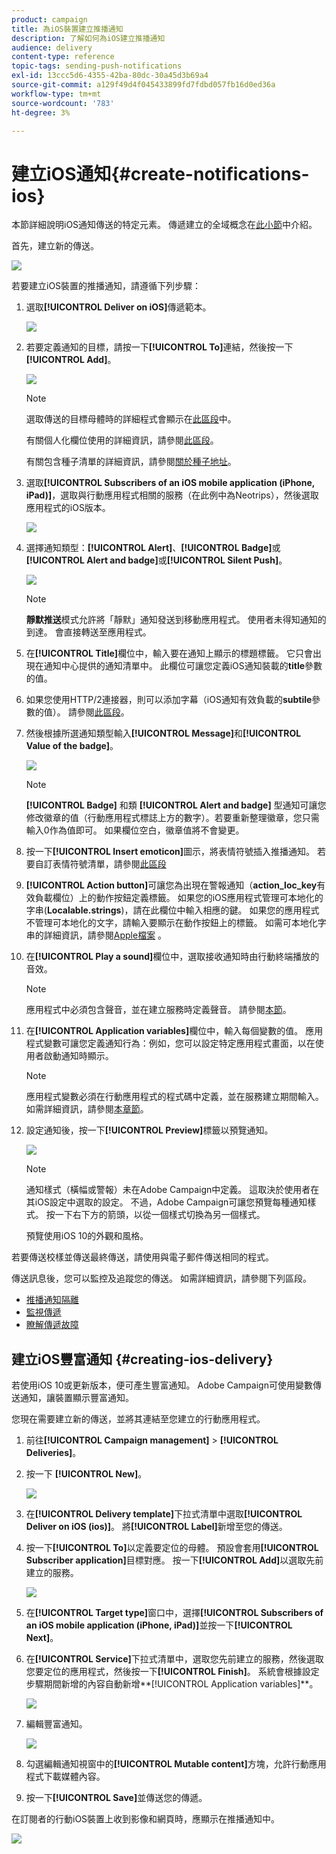 ```yaml
---
product: campaign
title: 為iOS裝置建立推播通知
description: 了解如何為iOS建立推播通知
audience: delivery
content-type: reference
topic-tags: sending-push-notifications
exl-id: 13ccc5d6-4355-42ba-80dc-30a45d3b69a4
source-git-commit: a129f49d4f045433899fd7fdbd057fb16d0ed36a
workflow-type: tm+mt
source-wordcount: '783'
ht-degree: 3%

---
```


# 建立iOS通知{#create-notifications-ios}

本節詳細說明iOS通知傳送的特定元素。 傳遞建立的全域概念在[此小節](steps-about-delivery-creation-steps.md)中介紹。

首先，建立新的傳送。

![](assets/nmac_delivery_1.png)

若要建立iOS裝置的推播通知，請遵循下列步驟：

1. 選取&#x200B;**[!UICONTROL Deliver on iOS]**&#x200B;傳遞範本。

   ![](assets/nmac_delivery_ios_1.png)

1. 若要定義通知的目標，請按一下&#x200B;**[!UICONTROL To]**&#x200B;連結，然後按一下&#x200B;**[!UICONTROL Add]**。

   ![](assets/nmac_delivery_ios_2.png)

   >[!NOTE]
   >
   >選取傳送的目標母體時的詳細程式會顯示在[此區段](steps-defining-the-target-population.md)中。
   >
   >有關個人化欄位使用的詳細資訊，請參閱[此區段](about-personalization.md)。
   >
   >有關包含種子清單的詳細資訊，請參閱[關於種子地址](about-seed-addresses.md)。

1. 選取&#x200B;**[!UICONTROL Subscribers of an iOS mobile application (iPhone, iPad)]**，選取與行動應用程式相關的服務（在此例中為Neotrips），然後選取應用程式的iOS版本。

   ![](assets/nmac_delivery_ios_3.png)

1. 選擇通知類型：**[!UICONTROL Alert]**、**[!UICONTROL Badge]**&#x200B;或&#x200B;**[!UICONTROL Alert and badge]**&#x200B;或&#x200B;**[!UICONTROL Silent Push]**。

   ![](assets/nmac_delivery_ios_4.png)

   >[!NOTE]
   >
   >**靜默推送**&#x200B;模式允許將「靜默」通知發送到移動應用程式。 使用者未得知通知的到達。 會直接轉送至應用程式。

1. 在&#x200B;**[!UICONTROL Title]**&#x200B;欄位中，輸入要在通知上顯示的標題標籤。 它只會出現在通知中心提供的通知清單中。 此欄位可讓您定義iOS通知裝載的&#x200B;**title**&#x200B;參數的值。

1. 如果您使用HTTP/2連接器，則可以添加字幕（iOS通知有效負載的&#x200B;**subtile**&#x200B;參數的值）。 請參閱[此區段](configuring-the-mobile-application.md)。

1. 然後根據所選通知類型輸入&#x200B;**[!UICONTROL Message]**&#x200B;和&#x200B;**[!UICONTROL Value of the badge]**。

   ![](assets/nmac_delivery_ios_5.png)

   >[!NOTE]
   >
   >**[!UICONTROL Badge]** 和類 **[!UICONTROL Alert and badge]** 型通知可讓您修改徽章的值（行動應用程式標誌上方的數字）。若要重新整理徽章，您只需輸入0作為值即可。 如果欄位空白，徽章值將不會變更。

1. 按一下&#x200B;**[!UICONTROL Insert emoticon]**&#x200B;圖示，將表情符號插入推播通知。 若要自訂表情符號清單，請參閱[此區段](customizing-emoticon-list.md)

1. **[!UICONTROL Action button]**&#x200B;可讓您為出現在警報通知（**action_loc_key**&#x200B;有效負載欄位）上的動作按鈕定義標籤。 如果您的iOS應用程式管理可本地化的字串(**Localable.strings**)，請在此欄位中輸入相應的鍵。 如果您的應用程式不管理可本地化的文字，請輸入要顯示在動作按鈕上的標籤。 如需可本地化字串的詳細資訊，請參閱[Apple檔案](https://developer.apple.com/library/archive/documentation/NetworkingInternet/Conceptual/RemoteNotificationsPG/CreatingtheNotificationPayload.html#//apple_ref/doc/uid/TP40008194-CH10-SW1) 。
1. 在&#x200B;**[!UICONTROL Play a sound]**&#x200B;欄位中，選取接收通知時由行動終端播放的音效。

   >[!NOTE]
   >
   >應用程式中必須包含聲音，並在建立服務時定義聲音。 請參閱[本節](configuring-the-mobile-application.md#configuring-external-account-ios)。

1. 在&#x200B;**[!UICONTROL Application variables]**&#x200B;欄位中，輸入每個變數的值。 應用程式變數可讓您定義通知行為：例如，您可以設定特定應用程式畫面，以在使用者啟動通知時顯示。

   >[!NOTE]
   >
   >應用程式變數必須在行動應用程式的程式碼中定義，並在服務建立期間輸入。 如需詳細資訊，請參閱[本章節](configuring-the-mobile-application.md)。

1. 設定通知後，按一下&#x200B;**[!UICONTROL Preview]**&#x200B;標籤以預覽通知。

   ![](assets/nmac_intro_2.png)

   >[!NOTE]
   >
   >通知樣式（橫幅或警報）未在Adobe Campaign中定義。 這取決於使用者在其iOS設定中選取的設定。 不過，Adobe Campaign可讓您預覽每種通知樣式。 按一下右下方的箭頭，以從一個樣式切換為另一個樣式。
   >
   >預覽使用iOS 10的外觀和風格。

若要傳送校樣並傳送最終傳送，請使用與電子郵件傳送相同的程式。

傳送訊息後，您可以監控及追蹤您的傳送。 如需詳細資訊，請參閱下列區段。

* [推播通知隔離](understanding-quarantine-management.md#push-notification-quarantines)
* [監視傳遞](about-delivery-monitoring.md)
* [瞭解傳遞故障](understanding-delivery-failures.md)


## 建立iOS豐富通知 {#creating-ios-delivery}

若使用iOS 10或更新版本，便可產生豐富通知。 Adobe Campaign可使用變數傳送通知，讓裝置顯示豐富通知。

您現在需要建立新的傳送，並將其連結至您建立的行動應用程式。

1. 前往&#x200B;**[!UICONTROL Campaign management]** > **[!UICONTROL Deliveries]**。

1. 按一下 **[!UICONTROL New]**。

   ![](assets/nmac_android_3.png)

1. 在&#x200B;**[!UICONTROL Delivery template]**&#x200B;下拉式清單中選取&#x200B;**[!UICONTROL Deliver on iOS (ios)]**。 將&#x200B;**[!UICONTROL Label]**&#x200B;新增至您的傳送。

1. 按一下&#x200B;**[!UICONTROL To]**&#x200B;以定義要定位的母體。 預設會套用&#x200B;**[!UICONTROL Subscriber application]**&#x200B;目標對應。 按一下&#x200B;**[!UICONTROL Add]**&#x200B;以選取先前建立的服務。

   ![](assets/nmac_ios_9.png)

1. 在&#x200B;**[!UICONTROL Target type]**&#x200B;窗口中，選擇&#x200B;**[!UICONTROL Subscribers of an iOS mobile application (iPhone, iPad)]**&#x200B;並按一下&#x200B;**[!UICONTROL Next]**。

1. 在&#x200B;**[!UICONTROL Service]**&#x200B;下拉式清單中，選取您先前建立的服務，然後選取您要定位的應用程式，然後按一下&#x200B;**[!UICONTROL Finish]**。
系統會根據設定步驟期間新增的內容自動新增**[!UICONTROL Application variables]**。

   ![](assets/nmac_ios_6.png)

1. 編輯豐富通知。

   ![](assets/nmac_ios_7.png)

1. 勾選編輯通知視窗中的&#x200B;**[!UICONTROL Mutable content]**&#x200B;方塊，允許行動應用程式下載媒體內容。

1. 按一下&#x200B;**[!UICONTROL Save]**&#x200B;並傳送您的傳遞。

在訂閱者的行動iOS裝置上收到影像和網頁時，應顯示在推播通知中。

![](assets/nmac_ios_8.png)
